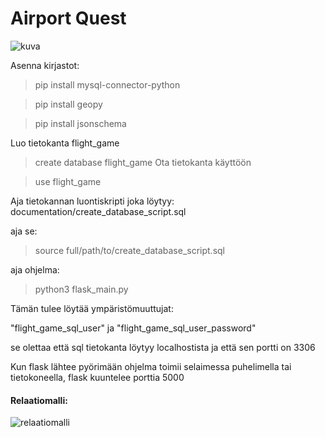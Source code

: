  # Airport Quest 

![kuva](https://github.com/user-attachments/assets/782946a5-8984-4d42-a51e-e1d61c4048a9)




Asenna kirjastot:
> pip install mysql-connector-python

> pip install geopy

> pip install jsonschema

Luo tietokanta flight_game 
> create database flight_game
Ota tietokanta käyttöön

> use flight_game

Aja tietokannan luontiskripti joka löytyy:
documentation/create_database_script.sql

aja se:
> source full/path/to/create_database_script.sql

aja ohjelma:  
> python3 flask_main.py

Tämän tulee löytää ympäristömuuttujat:

"flight_game_sql_user" ja "flight_game_sql_user_password"

se olettaa että sql tietokanta löytyy localhostista ja että sen portti on 3306

Kun flask lähtee pyörimään ohjelma toimii selaimessa puhelimella tai tietokoneella, flask kuuntelee porttia 5000

#### Relaatiomalli:
![relaatiomalli](https://github.com/user-attachments/assets/55b5e94e-9df5-449e-8ff7-233718a4ead9)



